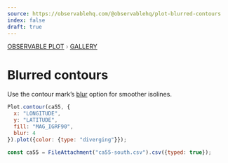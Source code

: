 ```yaml
---
source: https://observablehq.com/@observablehq/plot-blurred-contours
index: false
draft: true
---
```


<div style="color: grey; font: 13px/25.5px var(--sans-serif); text-transform: uppercase;"><h1 style="display: none;">Plot: Blurred contours</h1><a href="/plot">Observable Plot</a> › <a href="/@observablehq/plot-gallery">Gallery</a></div>

# Blurred contours

Use the contour mark’s [blur](https://observablehq.com/plot/marks/contour) option for smoother isolines.

```js echo
Plot.contour(ca55, {
  x: "LONGITUDE",
  y: "LATITUDE",
  fill: "MAG_IGRF90",
  blur: 4
}).plot({color: {type: "diverging"}});
```

```js echo
const ca55 = FileAttachment("ca55-south.csv").csv({typed: true});
```
